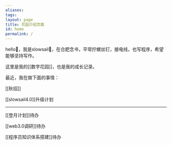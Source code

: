 ```yaml
---
aliases: 
tags: 
layout: page
title: 花园介绍页面
id: home
permalink: /
---
```


hello👋，我是slowsail🤞，在合肥念书，平常拧螺丝钉，接电线，也写程序，希望能够坚持写作。

这里是我的[[数字花园]]，也是我的成长记录。

最近，我在做下面的事情：

[[秋招]]

[[slowsail4.0]]升级计划

---


[[登月计划]]待办 

[[web3.0调研]]待办


[[程序员知识体系搭建]]待办


